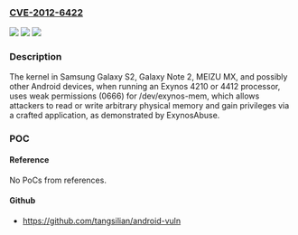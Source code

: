 ### [CVE-2012-6422](https://cve.mitre.org/cgi-bin/cvename.cgi?name=CVE-2012-6422)
![](https://img.shields.io/static/v1?label=Product&message=n%2Fa&color=blue)
![](https://img.shields.io/static/v1?label=Version&message=n%2Fa&color=blue)
![](https://img.shields.io/static/v1?label=Vulnerability&message=n%2Fa&color=brighgreen)

### Description

The kernel in Samsung Galaxy S2, Galaxy Note 2, MEIZU MX, and possibly other Android devices, when running an Exynos 4210 or 4412 processor, uses weak permissions (0666) for /dev/exynos-mem, which allows attackers to read or write arbitrary physical memory and gain privileges via a crafted application, as demonstrated by ExynosAbuse.

### POC

#### Reference
No PoCs from references.

#### Github
- https://github.com/tangsilian/android-vuln

